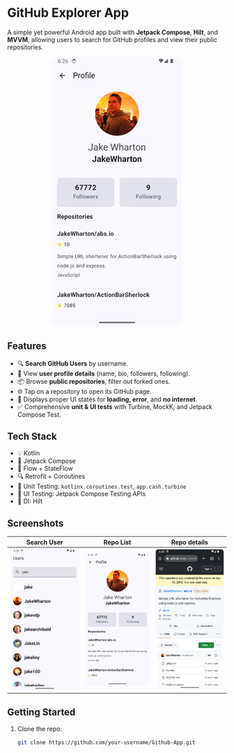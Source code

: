 
# GitHub Explorer App

A simple yet powerful Android app built with **Jetpack Compose**, **Hilt**, and **MVVM**, allowing users to search for GitHub profiles and view their public repositories.

<p align="center">
  <img src="screenshots/repos.png" alt="App Screenshot" width="300"/>
</p>

## Features

- 🔍 **Search GitHub Users** by username.
- 👤 View **user profile details** (name, bio, followers, following).
- 📦 Browse **public repositories**, filter out forked ones.
- 🌐 Tap on a repository to open its GitHub page.
- 📴 Displays proper UI states for **loading, error**, and **no internet**.
- ✅ Comprehensive **unit & UI tests** with Turbine, MockK, and Jetpack Compose Test.
  
## Tech Stack

- 💡 Kotlin
- 🧱 Jetpack Compose
- 🔁 Flow + StateFlow
- 🔍 Retrofit + Coroutines
- 🧪 Unit Testing: `kotlinx.coroutines.test`, `app.cash.turbine`
- 🧪 UI Testing: Jetpack Compose Testing APIs
- 🧰 DI: Hilt

## Screenshots

| Search User | Repo List | Repo details |
|-------------|--------------|-----------|
| ![Search](screenshots/users.png) | ![Profile](screenshots/repos.png) | ![Repos](screenshots/repo_page.png) |

## Getting Started

1. Clone the repo:

   ```bash
   git clone https://github.com/your-username/Github-App.git

